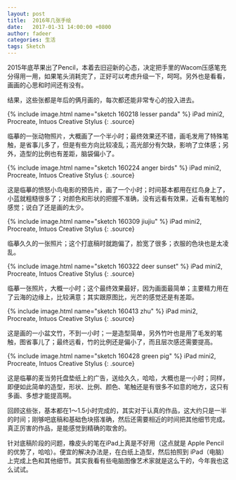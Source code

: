 ```yaml
---
layout: post
title:  2016年几张手绘
date:   2017-01-31 14:00:00 +0800
author: fadeer
categories: 生活
tags: Sketch
---
```


2015年底苹果出了Pencil，本着去旧迎新的心态，决定把手里的Wacom压感笔充分得用一用，如果笔头消耗完了，正好可以考虑升级一下，呵呵。另外也是看看，画画的心思和时间还有没有。

结果，这些张都是年后的俩月画的，每次都还能非常专心的投入进去。

{% include image.html name="sketch 160218 lesser panda" %}
iPad mini2, Procreate, Intuos Creative Stylus
{: .source}

临摹的一张动物照片，大概画了一个半小时；最终效果还不错，画毛发用了特殊笔触，是省事儿多了，但是有些方向比较凌乱；高光部分有欠缺，影响了立体感；另外，造型的比例也有差距，脑袋偏小了。

{% include image.html name="sketch 160224 anger birds" %}
iPad mini2, Procreate, Intuos Creative Stylus
{: .source}

这是临摹的愤怒小鸟电影的预告片，画了一个小时；时间基本都用在红鸟身上了，小蓝就粗糙很多了；对颜色和形状的把握不准确，没有远看有效果，近看有笔触的感觉；说白了还是画的太少。

{% include image.html name="sketch 160309 jiujiu" %}
iPad mini2, Procreate, Intuos Creative Stylus
{: .source}

临摹久久的一张照片；这个打底稿时就跑偏了，脸宽了很多；衣服的色块也是太凌乱。

{% include image.html name="sketch 160322 deer sunset" %}
iPad mini2, Procreate, Intuos Creative Stylus
{: .source}

临摹一张照片，大概一小时；这个最终效果最好，因为画面最简单；主要精力用在了云海的边缘上，比较满意；其实跟原图比，光芒的感觉还是有差距。

{% include image.html name="sketch 160413 zhu" %}
iPad mini2, Procreate, Intuos Creative Stylus
{: .source}

这是画的一小盆文竹，不到一小时；一是造型简单，另外竹叶也是用了毛发的笔触，图省事儿了；最终远看，竹的比例还是偏小了，而且层次感还需要提高。

{% include image.html name="sketch 160428 green pig" %}
iPad mini2, Procreate, Intuos Creative Stylus
{: .source}

这是临摹的麦当劳托盘垫纸上的广告，送给久久，哈哈，大概也是一小时；同样，即便如此简单的造型，形状、比例、颜色、笔触还是有很多不如意的地方，这只有多画、多想才能提高啊。

回顾这些张，基本都在1～1.5小时完成的，其实对于认真的作品，这大约只是一半的时间；刚够吧底稿和基础色块搭准确，然后还需要相近的时间把其他细节完成。真正厉害的作品，是能感觉到精确的取舍的。

针对底稿阶段的问题，橡皮头的笔在iPad上真是不好用（这点就是 Apple Pencil 的优势了，哈哈）。便宜的解决办法是，在白纸上造型，然后拍照到 iPad（电脑）上完成上色和其他细节。其实我看有些电脑图像艺术家就是这么干的，今年我也这么试试。



